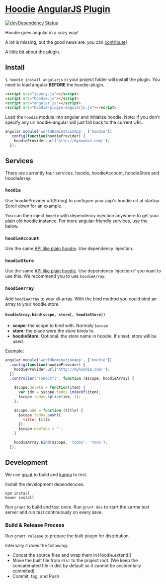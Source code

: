 # [Hoodie](http://hood.ie) [AngularJS](http://angularjs.org/) [Plugin](http://hood.ie/#plugins)
[![devDependency Status](https://david-dm.org/elmarburke/hoodie-plugin-angularjs/dev-status.svg)](https://david-dm.org/elmarburke/hoodie-plugin-angularjs#info=devDependencies)

Hoodie goes angular in a cozy way!

A lot is missing, but the good news are: you can [contribute](https://github.com/elmarburke/hoodie-plugin-angularjs/fork)!

A little bit about the plugin.

## Install

`$ hoodie install angularjs` in your project folder will install the plugin. You need to load angular **BEFORE** the hoodie-plugin.

```html
<script src="jquery.js"></script>
<script src="hoodie.js"></script>
<script src="angular.js"></script>
<script src="hoodie-plugin-angularjs.js"></script>
```

Load the `hoodie` module into angular and initialize hoodie.
Note: If you don't specify any url hoodie-angular will just fall back to the current URL.

```js
angular.module('worldDominationApp', ['hoodie'])
  .config(function(hoodieProvider) {
    hoodieProvider.url('http://myhoodie.com/');
  });
```

## Services

There are currently four services. hoodie, hoodieAccount, hoodieStore and hoodieArray.

### `hoodie`

Use hoodieProvider.url(String) to configure your app's hoodie url at startup.  Scroll down for an example.

You can then inject `hoodie` with dependency injection anywhere to get your plain old hoodie instance.  For more angular-friendly services, use the below.

### `hoodieAccount`

Use the same [API like plain hoodie](http://hood.ie/#docs). Use dependency Injection.

### `hoodieStore`

Use the same [API like plain hoodie](http://hood.ie/#docs). Use dependency Injection if you want to use this. We recommend you to use `hoodieArray`.

### `hoodieArray`

Add `hoodieArray` to your di-array. With the bind method you could bind an array to your hoodie store.

#### `hoodieArray.bind(scope, store[, hoodieStore])`

* **scope**: the scope to bind with. Normaly `$scope`
* **store**: the place were the store binds to.
* **hoodieStore**: Optional. the store name in hoodie. If unset, store will be used.

Example:

```js
angular.module('worldDominationApp', ['hoodie'])
  .config(function(hoodieProvider) {
    hoodieProvider.url('http://myhoodie.com/');
  })
  .controller('TodoCtrl', function ($scope, hoodieArray) {

    $scope.delete = function(item) {
      var idx = $scope.todos.indexOf(item);
      $scope.todos.splice(idx, 1);
    };

    $scope.add = function (title) {
      $scope.todos.push({
        title: title
      });
      $scope.newTodo = '';
    }

    hoodieArray.bind($scope, 'todos', 'todo');
  });
```

## Development

We use [grunt](http://gruntjs.com) to build and [karma](http://karma-runner.github.io) to test.

Install the development dependencies.
```shell
npm install
bower install
```

Run `grunt` to build and test once.
Run `grunt dev` to start the karma test server and run test continuously on every save.

### Build & Release Process

Run `grunt release` to prepare the built plugin for distribution.

Internally it does the following:
- Concat the source files and wrap them in Hoodie.extend()
- Move the built file from `dist` to the project root. (We keep the concatenated file in dist by default so it cannot be accidentally commited)
- Commit, tag, and Push
